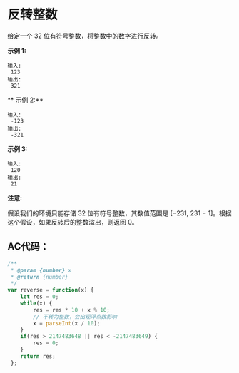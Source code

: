 # 反转整数

给定一个 32 位有符号整数，将整数中的数字进行反转。

**示例 1:**

```
输入:
 123
输出:
 321
```

** 示例 2:**

```
输入:
 -123
输出:
 -321
```

**示例 3:**

```
输入:
 120
输出:
 21
```

**注意:**

假设我们的环境只能存储 32 位有符号整数，其数值范围是 \[−231,  231 − 1\]。根据这个假设，如果反转后的整数溢出，则返回 0。

## **AC代码：**

```js
/**
 * @param {number} x
 * @return {number}
 */
var reverse = function(x) {
    let res = 0;
    while(x) {
        res = res * 10 + x % 10;
        // 不转为整数，会出现浮点数影响
        x = parseInt(x / 10);
    }
    if(res > 2147483648 || res < -2147483649) {
        res = 0;
    }
    return res;
 };
```



